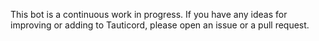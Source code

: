 This bot is a continuous work in progress. If you have any ideas for improving or adding to Tauticord, please open an issue
or a pull request.
